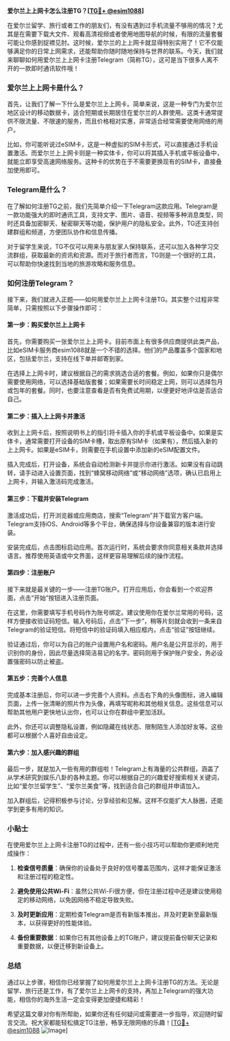 **爱尔兰上上网卡怎么注册TG？[[TG💪+ @esim1088](https://t.me/s/esim1088)]**

在爱尔兰留学、旅行或者工作的朋友们，有没有遇到过手机流量不够用的情况？尤其是在需要下载大文件、观看高清视频或者使用地图导航的时候，有限的流量套餐可能让你感到捉襟见肘。这时候，爱尔兰的上上网卡就显得特别实用了！它不仅能够满足你的日常上网需求，还能帮助你随时随地保持与世界的联系。今天，我们就来聊聊如何用爱尔兰上上网卡注册Telegram（简称TG），这可是当下很多人离不开的一款即时通讯软件哦！

### 爱尔兰上上网卡是什么？

首先，让我们了解一下什么是爱尔兰上上网卡。简单来说，这是一种专门为爱尔兰地区设计的移动数据卡，适合短期或长期居住在爱尔兰的人群使用。这类卡通常提供不限流量、不限速的服务，而且价格相对实惠，非常适合经常需要使用网络的用户。

比如，你可能听说过eSIM卡，这是一种虚拟的SIM卡形式，可以直接通过手机设置激活。而爱尔兰上上网卡则是一种实体卡，你可以将其插入手机或平板设备中，就能立即享受高速网络服务。这种卡的优势在于不需要更换现有的SIM卡，直接叠加使用即可。

### Telegram是什么？

在了解如何注册TG之前，我们先简单介绍一下Telegram这款应用。Telegram是一款功能强大的即时通讯工具，支持文字、图片、语音、视频等多种消息类型，同时还具备加密聊天、秘密聊天等功能，保护用户的隐私安全。此外，TG还支持创建群组和频道，方便团队协作和信息传播。

对于留学生来说，TG不仅可以用来与朋友家人保持联系，还可以加入各种学习交流群组，获取最新的资讯和资源。而对于旅行者而言，TG则是一个很好的工具，可以帮助你快速找到当地的旅游攻略和服务信息。

### 如何注册Telegram？

接下来，我们就进入正题——如何用爱尔兰上上网卡注册TG。其实整个过程非常简单，只需按照以下步骤操作即可：

#### 第一步：购买爱尔兰上上网卡

首先，你需要购买一张爱尔兰上上网卡。目前市面上有很多供应商提供此类产品，比如eSIM卡服务商esim1088就是一个不错的选择。他们的产品覆盖多个国家和地区，包括爱尔兰，支持在线下单并邮寄到家。

在选择上上网卡时，建议根据自己的需求挑选合适的套餐。例如，如果你只是偶尔需要使用网络，可以选择基础版套餐；如果需要长时间稳定上网，则可以选择包月或包年的套餐。同时，也要注意查看是否有免费试用期，以便更好地评估是否适合自己。

#### 第二步：插入上上网卡并激活

收到上上网卡后，按照说明书上的指引将卡插入你的手机或平板设备中。如果是实体卡，通常需要打开设备的SIM卡槽，取出原有SIM卡（如果有），然后插入新的上上网卡。如果是eSIM卡，则需要在手机设置中添加新的eSIM配置文件。

插入完成后，打开设备，系统会自动检测新卡并提示你进行激活。如果没有自动跳转，请手动进入设置页面，找到“蜂窝移动网络”或“移动网络”选项，确认已启用上上网卡，并输入激活码完成激活。

#### 第三步：下载并安装Telegram

激活成功后，打开浏览器或应用商店，搜索“Telegram”并下载官方客户端。Telegram支持iOS、Android等多个平台，确保选择与你设备兼容的版本进行安装。

安装完成后，点击图标启动应用。首次运行时，系统会要求你同意相关条款并选择语言。推荐使用英语或中文界面，这样更容易理解后续的操作流程。

#### 第四步：注册账户

接下来就是最关键的一步——注册TG账户。打开应用后，你会看到一个欢迎界面，点击“开始”按钮进入注册页面。

在这里，你需要填写手机号码作为账号绑定。建议使用你在爱尔兰常用的号码，这样方便接收验证码短信。输入号码后，点击“下一步”，稍等片刻就会收到一条来自Telegram的验证短信。将短信中的验证码填入相应框内，点击“验证”按钮继续。

验证通过后，你可以为自己的账户设置用户名和密码。用户名是公开显示的，用于识别你的身份，因此尽量选择简洁易记的名字。密码则用于保护账户安全，务必设置强密码以防止被盗。

#### 第五步：完善个人信息

完成基本注册后，你可以进一步完善个人资料。点击右下角的头像图标，进入编辑页面，上传一张清晰的照片作为头像，再填写昵称和其他相关信息。这些信息可以帮助其他用户更快地认出你，也可以让你在群组中更加活跃。

此外，你还可以调整隐私设置，例如隐藏在线状态、限制陌生人添加好友等。这些都可以根据个人喜好自由设定。

#### 第六步：加入感兴趣的群组

最后一步，就是加入一些有用的群组啦！Telegram上有海量的公共群组，涵盖了从学术研究到娱乐八卦的各种主题。你可以根据自己的兴趣爱好搜索相关关键词，比如“爱尔兰留学生”、“爱尔兰美食”等，找到适合自己的群组并申请加入。

加入群组后，记得积极参与讨论，分享经验和见解。这样不仅能扩大人脉圈，还能学到更多有用的知识。

### 小贴士

在使用爱尔兰上上网卡注册TG的过程中，还有一些小技巧可以帮助你更顺利地完成操作：

1. **检查信号质量**：确保你的设备处于良好的信号覆盖范围内，这样才能保证激活和注册过程的稳定性。
   
2. **避免使用公共Wi-Fi**：虽然公共Wi-Fi很方便，但在注册过程中还是建议使用稳定的移动网络，以免因网络不稳定导致失败。

3. **及时更新应用**：定期检查Telegram是否有新版本推出，并及时更新至最新版本，以获得更好的性能体验。

4. **备份重要数据**：如果你已有其他设备上的TG账户，建议提前备份聊天记录和重要数据，以便迁移到新设备上。

### 总结

通过以上步骤，相信你已经掌握了如何用爱尔兰上上网卡注册TG的方法。无论是留学、旅行还是工作，有了爱尔兰上上网卡的支持，再加上Telegram的强大功能，相信你的海外生活一定会变得更加便捷和精彩！

希望这篇文章对你有所帮助，如果你还有任何疑问或需要进一步指导，欢迎随时留言交流。祝大家都能轻松搞定TG注册，畅享无限网络的乐趣！[[TG💪+ @esim1088](https://t.me/s/esim1088) ![Image](https://i.postimg.cc/4NQfJmqS/Snipaste-2025-05-13-00-14-12.png)]